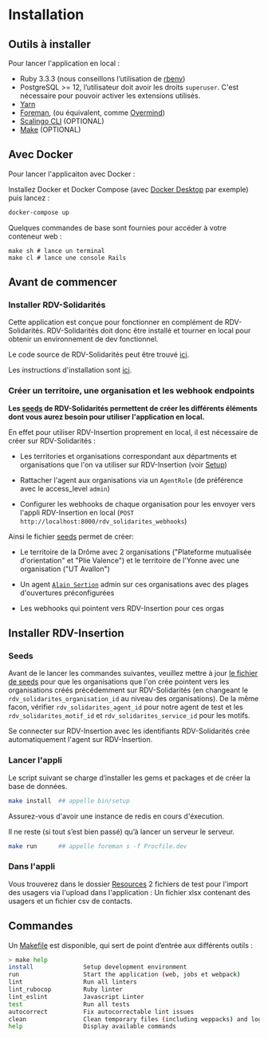 # Installation

## Outils à installer

Pour lancer l'application en local :

- Ruby 3.3.3 (nous conseillons l’utilisation de [rbenv](https://github.com/rbenv/rbenv-installer#rbenv-installer--doctor-scripts))
- PostgreSQL >= 12, l’utilisateur doit avoir les droits `superuser`. C'est nécessaire pour pouvoir activer les extensions utilisés.
- [Yarn](https://yarnpkg.com/en/docs/install)
- [Foreman](https://github.com/ddollar/foreman), (ou équivalent, comme [Overmind](https://github.com/DarthSim/overmind))
- [Scalingo CLI](https://doc.scalingo.com/cli) (OPTIONAL)
- [Make](https://fr.wikipedia.org/wiki/Make) (OPTIONAL)

## Avec Docker

Pour lancer l'applicaiton avec Docker :

Installez Docker et Docker Compose (avec [Docker Desktop](https://www.docker.com/products/docker-desktop/) par exemple) puis lancez :

```sh
docker-compose up
```

Quelques commandes de base sont fournies pour accéder à votre conteneur web :

```
make sh # lance un terminal
make cl # lance une console Rails
```

## Avant de commencer

### Installer RDV-Solidarités

Cette application est conçue pour fonctionner en complément de RDV-Solidarités.
RDV-Solidarités doit donc être installé et tourner en local pour obtenir un environnement de dev fonctionnel.

Le code source de RDV-Solidarités peut être trouvé [ici](https://github.com/betagouv/rdv-solidarites.fr/).

Les instructions d'installation sont [ici](https://github.com/betagouv/rdv-solidarites.fr/blob/production/docs/1-installation.md).

### Créer un territoire, une organisation et les webhook endpoints

**Les [seeds](https://github.com/betagouv/rdv-solidarites.fr/blob/production/db/seeds.rb) de RDV-Solidarités permettent de créer les différents éléments dont vous aurez besoin pour utiliser l'application en local.**

En effet pour utiliser RDV-Insertion proprement en local, il est nécessaire de créer sur RDV-Solidarités :

- Les territories et organisations correspondant aux départments et organisations que l'on va utiliser sur RDV-Insertion (voir [Setup](#Setup))

- Rattacher l'agent aux organisations via un `AgentRole` (de préférence avec le access_level `admin`)

- Configurer les webhooks de chaque organisation pour les envoyer vers l'appli RDV-Insertion en local (`POST http://localhost:8000/rdv_solidarites_webhooks`)

Ainsi le fichier [seeds](https://github.com/betagouv/rdv-solidarites.fr/blob/production/db/seeds.rb) permet de créer:

- Le territoire de la Drôme avec 2 organisations ("Plateforme mutualisée d'orientation" et "Plie Valence") et le territoire de l'Yonne avec une organisation ("UT Avallon")
- Un agent [`Alain Sertion`](https://github.com/betagouv/rdv-solidarites.fr/blob/feffeda72d4b07e7866b6f2b063fb448cd2be178/db/seeds.rb#L658) admin sur ces organisations avec des plages d'ouvertures préconfigurées

- Les webhooks qui pointent vers RDV-Insertion pour ces orgas

## Installer RDV-Insertion

### Seeds

Avant de le lancer les commandes suivantes, veuillez mettre à jour [le fichier de seeds](db/seeds.rb) pour que les organisations que l'on crée pointent vers les organisations créés précédemment sur RDV-Solidarités (en changeant le `rdv_solidarites_organisation_id` au niveau des organisations).
De la même facon, vérifier `rdv_solidarites_agent_id` pour notre agent de test et les `rdv_solidarites_motif_id` et `rdv_solidarites_service_id` pour les motifs.

Se connecter sur RDV-Insertion avec les identifiants RDV-Solidarités crée automatiquement l'agent sur RDV-Insertion.

### Lancer l'appli

Le script suivant se charge d’installer les gems et packages et de créer la base de données.

```bash
make install  ## appelle bin/setup
```

Assurez-vous d'avoir une instance de redis en cours d'éxecution.

Il ne reste (si tout s’est bien passé) qu’à lancer un serveur le serveur.

```bash
make run      ## appelle foreman s -f Procfile.dev
```

### Dans l'appli

Vous trouverez dans le dossier [Resources](https://github.com/betagouv/rdv-insertion/tree/staging/docs/resources) 2 fichiers de test pour l'import des usagers via l'upload dans l'application : Un fichier xlsx contenant des usagers et un fichier csv de contacts.

## Commandes

Un [Makefile](https://github.com/betagouv/rdv-insertion/blob/staging/Makefile) est disponible, qui sert de point d’entrée aux différents outils :

```bash
> make help
install              Setup development environment
run                  Start the application (web, jobs et webpack)
lint                 Run all linters
lint_rubocop         Ruby linter
lint_eslint          Javascript Linter
test                 Run all tests
autocorrect          Fix autocorrectable lint issues
clean                Clean temporary files (including weppacks) and logs
help                 Display available commands
```
